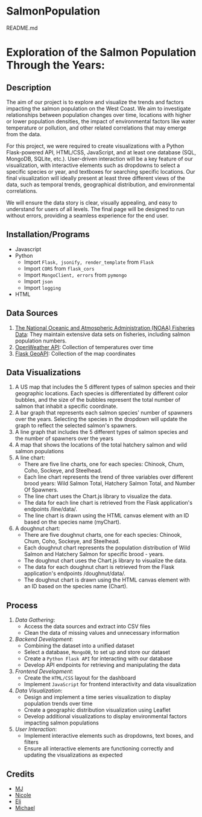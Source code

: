 # SalmonPopulation

README.md
# Exploration of the Salmon Population Through the Years:

## Description
The aim of our project is to explore and visualize the trends and factors impacting the salmon population on the West Coast. We aim to investigate relationships between population changes over time, locations with higher or lower population densities, the impact of environmental factors like water temperature or pollution, and other related correlations that may emerge from the data.

For this project, we were required to create visualizations with a Python Flask-powered API, HTML/CSS, JavaScript, and at least one database (SQL, MongoDB, SQLite, etc.). User-driven interaction will be a key feature of our visualization, with interactive elements such as dropdowns to select a specific species or year, and textboxes for searching specific locations. Our final visualization will ideally present at least three different views of the data, such as temporal trends, geographical distribution, and environmental correlations.

We will ensure the data story is clear, visually appealing, and easy to understand for users of all levels. The final page will be designed to run without errors, providing a seamless experience for the end user.

## Installation/Programs
- Javascript
- Python
  - Import `Flask, jsonify, render_template` from `Flask`
  - Import `CORS` from `flask_cors`
  - Import `MongoClient, errors` from `pymongo`
  - Import `json`  
  - Import `logging`
- HTML

## Data Sources
1. [The National Oceanic and Atmospheric Administration (NOAA) Fisheries Data](https://www.webapps.nwfsc.noaa.gov/apex/parrdata/inventory/tables/table/population_data_and_references_for_the_salmon_population_summary_sps_database): They maintain extensive data sets on fisheries, including salmon population numbers.
2. [OpenWeather API](https://openweathermap.org/current): Collection of temperatures over time
3. [Flask GeoAPI](https://gis-ops.com/flask-geo-api-tutorial-powerful-geospatial-flask-explained/): Collection of the map coordinates

## Data Visualizations
1. A US map that includes the 5 different types of salmon species and their geographic locations. Each species is differentiated by different color bubbles, and the size of the bubbles represent the total number of salmon that inhabit a specific coordinate.
2. A bar graph that represents each salmon species' number of spawners over the years. Selecting the species in the dropdown will update the graph to reflect the selected salmon's spawners.
3. A line graph that includes the 5 different types of salmon species and the number of spawners over the years
4. A map that shows the locations of the total hatchery salmon and wild salmon populations
5. A line chart:
   - There are five line charts, one for each species: Chinook, Chum, Coho, Sockeye, and Steelhead.
   - Each line chart represents the trend of three variables over different brood years: Wild Salmon Total, Hatchery Salmon      Total, and Number Of Spawners.
   - The line chart uses the Chart.js library to visualize the data.
   - The data for each line chart is retrieved from the Flask application's endpoints /line/data/<species>.
   - The line chart is drawn using the HTML canvas element with an ID based on the species name (myChart<Species>).
 6. A doughnut chart:
    - There are five doughnut charts, one for each species: Chinook, Chum, Coho, Sockeye, and Steelhead.
    - Each doughnut chart represents the population distribution of Wild Salmon and Hatchery Salmon for specific brood     -       years.
    - The doughnut chart uses the Chart.js library to visualize the data.
    - The data for each doughnut chart is retrieved from the Flask application's endpoints /doughnut/data/<species>.
    - The doughnut chart is drawn using the HTML canvas element with an ID based on the species name (<species>Chart).

## Process
1. *Data Gathering*: 
   - Access the data sources and extract into CSV files
   - Clean the data of missing values and unnecessary information
2. *Backend Development*:
   - Combining the dataset into a unified dataset
   - Select a database, `MongoDB`, to set up and store our dataset
   - Create a `Python Flask API` for interacting with our database
   - Develop API endpoints for retrieving and manipulating the data
3. *Frontend Development*:
   - Create the `HTML/CSS` layout for the dashboard
   - Implement `JavaScript` for frontend interactivity and data visualization
4. *Data Visualization*:
   - Design and implement a time series visualization to display population trends over time
   - Create a geographic distribution visualization using Leaflet
   - Develop additional visualizations to display environmental factors impacting salmon populations
5. *User Interaction*:
   - Implement interactive elements such as dropdowns, text boxes, and filters
   - Ensure all interactive elements are functioning correctly and updating the visualizations as expected

## Credits
- [MJ](https://github.com/mxchellejxde)
- [Nicole](https://github.com/Nicolemarie717) 
- [Eli](https://github.com/elitracewell)
- [Michael](https://github.com/dibartm)

